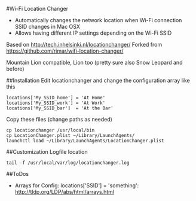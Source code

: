 #Wi-Fi Location Changer

* Automatically changes the network location when Wi-Fi connection SSID changes in Mac OSX
* Allows having different IP settings depending on the Wi-Fi SSID

Based on http://tech.inhelsinki.nl/locationchanger/
Forked from https://github.com/rimar/wifi-location-changer/

Mountain Lion compatible, Lion too (pretty sure also Snow Leopard and before)

##Installation
Edit locationchanger and change the configuration array like this

    locations['My_SSID_home'] = 'At Home'
    locations['My_SSID_work'] = 'At Work'
	locations['My_SSID_bar']  = 'At the Bar'

Copy these files (change paths as needed)

    cp locationchanger /usr/local/bin
    cp LocationChanger.plist ~/Library/LaunchAgents/
    launchctl load ~/Library/LaunchAgents/LocationChanger.plist

##Customization
Logfile location

    tail -f /usr/local/var/log/locationchanger.log

##ToDos

- Arrays for Config: locations['SSID'] = 'something': http://tldp.org/LDP/abs/html/arrays.html